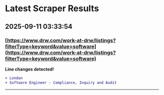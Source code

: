# Latest Scraper Results

## 2025-09-11 03:33:54

### [https://www.drw.com/work-at-drw/listings?filterType=keyword&value=software](https://www.drw.com/work-at-drw/listings?filterType=keyword&value=software)

**Line changes detected!**

```diff
+ London
+ Software Engineer - Compliance, Inquiry and Audit
```

---
